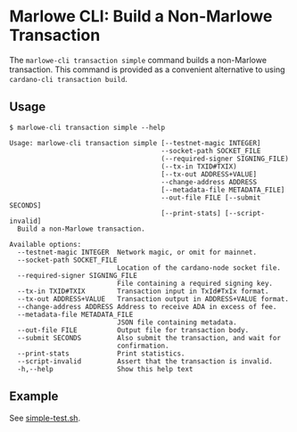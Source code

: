 # Marlowe CLI: Build a Non-Marlowe Transaction

The `marlowe-cli transaction simple` command builds a non-Marlowe transaction. This command is provided as a convenient alternative to using `cardano-cli transaction build`.


## Usage

    $ marlowe-cli transaction simple --help
    
    Usage: marlowe-cli transaction simple [--testnet-magic INTEGER]
                                          --socket-path SOCKET_FILE
                                          (--required-signer SIGNING_FILE)
                                          (--tx-in TXID#TXIX) 
                                          [--tx-out ADDRESS+VALUE]
                                          --change-address ADDRESS 
                                          [--metadata-file METADATA_FILE]
                                          --out-file FILE [--submit SECONDS] 
                                          [--print-stats] [--script-invalid]
      Build a non-Marlowe transaction.
    
    Available options:
      --testnet-magic INTEGER  Network magic, or omit for mainnet.
      --socket-path SOCKET_FILE
                               Location of the cardano-node socket file.
      --required-signer SIGNING_FILE
                               File containing a required signing key.
      --tx-in TXID#TXIX        Transaction input in TxId#TxIx format.
      --tx-out ADDRESS+VALUE   Transaction output in ADDRESS+VALUE format.
      --change-address ADDRESS Address to receive ADA in excess of fee.
      --metadata-file METADATA_FILE
                               JSON file containing metadata.
      --out-file FILE          Output file for transaction body.
      --submit SECONDS         Also submit the transaction, and wait for
                               confirmation.
      --print-stats            Print statistics.
      --script-invalid         Assert that the transaction is invalid.
      -h,--help                Show this help text


## Example

See [simple-test.sh](simple-test.sh).
